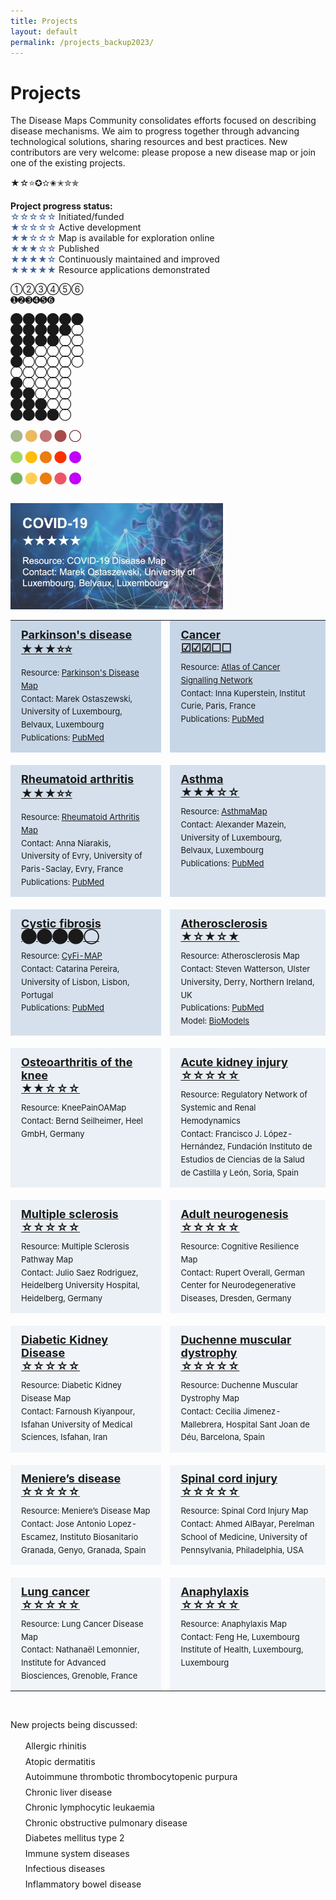 ```yaml
---
title: Projects
layout: default
permalink: /projects_backup2023/
---
```


# Projects
        
The Disease Maps Community consolidates efforts focused on describing disease mechanisms. We aim to progress together through advancing technological solutions, sharing resources and best practices. New contributors are very welcome: please propose a new disease map or join one of the existing projects. 


&#9733;&#9734;&#11088;&#10026;&#10027;&#10028;&#10029;&#10030;&#10031;  


**Project progress status:**  
<font color="#42639b">&#9734;&#9734;&#9734;&#9734;&#9734; </font><font>Initiated/funded</font><br /><font color="#42639b">&#9733;&#9734;&#9734;&#9734;&#9734; </font><font>Active development</font><br /><font color="#42639b">&#9733;&#9733;&#9734;&#9734;&#9734; </font><font>Map is available for exploration online</font><br /><font color="#42639b">&#9733;&#9733;&#9733;&#9734;&#9734; </font><font>Published</font><br /><font color="#42639b">&#9733;&#9733;&#9733;&#9733;&#9734; </font><font>Continuously maintained and improved</font><br /><font color="#42639b">&#9733;&#9733;&#9733;&#9733;&#9733; </font><font>Resource applications demonstrated</font><br />


&#10112;&#10113;&#10114;&#10115;&#10116;&#10117;  
&#10122;&#10123;&#10124;&#10125;&#10126;&#10127;  


&#11044;&#11044;&#11044;&#11044;&#11044;&#11044;  
&#11044;&#11044;&#11044;&#11044;&#11044;&#9711;  
&#11044;&#11044;&#x2B24;&#11044;&#9711;&#9711;  
&#11044;&#11044;&#9711;&#9711;&#9711;&#9711;  
&#11044;&#9711;&#9711;&#9711;&#9711;&#9711;  
&#9711;&#9711;&#9711;&#9711;&#9711;  
&#11044;&#9711;&#9711;&#9711;&#9711;  
&#11044;&#11044;&#9711;&#9711;&#9711;  
&#11044;&#11044;&#11044;&#9711;&#9711;  
&#11044;&#11044;&#11044;&#11044;&#9711;  
<br />
<font color="#A7B790">&#11044;</font>
<font color="#ECB95F">&#11044;</font>
<font color="#C27677">&#11044;</font>
<font color="#A74B4A">&#11044;</font>
<font color="#6F2525">&#9711;</font>  
<br />
<font color="#A0D568">&#11044;</font>
<font color="#ffbc0a">&#11044;</font>
<font color="#ec7d10">&#11044;</font>
<font color="#fc2f00">&#11044;</font>
<font color="#c200fb">&#11044;</font>   
<br />
<font color="#7bb662">&#11044;</font>
<font color="#FFCE54">&#11044;</font>
<font color="#ec7d10">&#11044;</font>
<font color="#ED5564">&#11044;</font>
<font color="#c200fb">&#11044;</font>   
<br />


<!--The growing number of active projects within the Disease Maps Community are led by reasearch groups in Luxembourg, France, Germany, Portugal, Spain, the United Kingdom, the United States, Egypt, with more centers and countries involved via the corresponding networks of domain experts.-->

<!--The following are the active projects, starting with published maps.-->

<a href="https://covid.pages.uni.lu/" target="_blank"><img src="/images/projects/covid-19-stars2.jpg" width="340px"/></a>

<table>
<!--<tr style="height:160px;">
<td style="width:320px; text-align:left; vertical-align:top; background-color:#d64a42;">
        <p style="margin:10px; font-size:16px;">
        <strong><a href="https://covid.pages.uni.lu/map_curation" target="_blank"><font color="white">COVID-19</font></a></strong></p>
        <p style="line-height:160%; margin:10px; font-size:13px;">
        <font color="white">Resource:</font> <a href="https://covid.pages.uni.lu/map_curation" target="_blank"><strong><font color="white">COVID-19 Disease Map</font></strong></a><br />
        <font color="white">Contact: Marek Ostaszewski, University of Luxembourg, Belvaux, Luxembourg<br /><br />OPEN PROJECT</font>
        </p></td>
<td style="width: 0px;"> </td>
<td style="width:320px;"> </td>
</tr>
<tr style="height: 20px;">
<td style="width: 320px;"> </td>
<td style="width: 0px;"> </td>
<td style="width: 320px;"> </td>
</tr>-->
<tr style="height:160px;">
<td style="width:320px; text-align:left; vertical-align:top; background-color:#C7D6E6;">
        <p style="margin:10px; font-size:18px;">
        <strong><a href="../parkinsons" target="_blank">Parkinson's disease <br />&#9733;&#9733;&#9733;&#11088;&#11088;</a></strong></p>
        <p style="line-height:160%; margin:10px; font-size:13px;">
        Resource: <a href="https://pdmap.uni.lu" target="_blank">Parkinson's Disease Map</a><br />
        Contact: Marek Ostaszewski, University of Luxembourg, Belvaux, Luxembourg<br />
        Publications: <a href="https://www.ncbi.nlm.nih.gov/pubmed/?term=23832570+27441714" target="_blank">PubMed</a>
        </p></td>
<td style="width: 0px;"> </td>
<td style="width:320px; text-align:left; vertical-align:top; background-color:#C7D6E6;">
        <p style="margin:10px; font-size:18px;">
        <strong><a href="../cancer" target="_blank">Cancer <br />&#9745;&#9745;&#9745;&#9744;&#9744;</a></strong></p>
        <p style="line-height:160%; margin:10px; font-size:13px;">
        Resource: <a href="https://acsn.curie.fr/ACSN2/ACSN2.html" target="_blank">Atlas of Cancer Signalling Network</a><br />
        Contact: Inna Kuperstein, Institut Curie, Paris, France<br />
        Publications: <a href="https://www.ncbi.nlm.nih.gov/pubmed/?term=32316560+26192618+29688383+29726961+25295490+27559053+25688112" target="_blank">PubMed</a>
        </p></td>
</tr>
<tr style="height: 20px;">
<td style="width: 320px;"> </td>
<td style="width: 0px;"> </td>
<td style="width: 320px;"> </td>
</tr>
<tr style="height:160px;">
<td style="width:320px; text-align:left; vertical-align:top; background-color:#D5E0EC;">
        <p style="margin:10px; font-size:18px;">
        <strong><a href="../rheumatoidarthritis" target="_blank">Rheumatoid arthritis <br />&#9733;&#9733;&#9733;&#11088;&#11088;</a></strong></p>
        <p style="line-height:160%; margin:10px; font-size:13px;">
        Resource: <a href="https://ramap.uni.lu/minerva/" target="_blank">Rheumatoid Arthritis Map</a><br />
        <!--Contact: <a href="mailto:anna.niaraki@univ-evry.fr">Anna Niarakis</a>, University of Evry Val d’Essonne, Evry, France<br />-->
        Contact: Anna Niarakis, University of Evry, University of Paris-Saclay, Evry, France<br />
        Publications: <a href="https://www.ncbi.nlm.nih.gov/pubmed/29951575" target="_blank">PubMed</a><br />
        </p></td>
<td style="width: 0px;"> </td>
<td style="width:320px; text-align:left; vertical-align:top; background-color:#D5E0EC;">
        <p style="margin:10px; font-size:18px;">
        <strong><a href="../asthma" target="_blank">Asthma <br />&#9733;&#9733;&#9733;&#9734;&#9734;</a></strong></p>
        <p style="line-height:160%; margin:10px; font-size:13px;">
        Resource: <a href="http://asthma-map.org/" target="_blank">AsthmaMap</a><br />
        Contact: Alexander Mazein, University of Luxembourg, Belvaux, Luxembourg<br />
        Publications: <a href="https://www.ncbi.nlm.nih.gov/pubmed/30133857" target="_blank">PubMed</a>
        </p></td>
</tr>
<tr style="height: 20px;">
<td style="width: 320px;"> </td>
<td style="width: 0px;"> </td>
<td style="width: 320px;"> </td>
</tr>
<tr style="height:160px;">
<td style="width:320px; text-align:left; vertical-align:top; background-color:#D5E0EC;">
        <p style="margin:10px; font-size:18px;">
        <strong><a href="../cysticfibrosis" target="_blank">Cystic fibrosis <br />&#11044;&#11044;&#11044;&#11044;&#9711;</a></strong></p>
        <p style="line-height:160%; margin:10px; font-size:13px;">
        Resource: <a href="https://cysticfibrosismap.github.io/" target="_blank">CyFi-MAP</a><br />
        Contact: Catarina Pereira, University of Lisbon, Lisbon, Portugal<br />
        Publications: <a href="https://www.ncbi.nlm.nih.gov/pubmed/34782688" target="_blank">PubMed</a>
        </p></td>   
<td style="width: 0px;"> </td>
<td style="width:320px; text-align:left; vertical-align:top; background-color:#E3EAF2;">
        <p style="margin:10px; font-size:18px;">
        <strong><a href="../atherosclerosis" target="_blank">Atherosclerosis <br />&#9733;&#9734;&#9733;&#9734;&#9733;</a></strong></p>
        <p style="line-height:160%; margin:10px; font-size:13px;">
        Resource: Atherosclerosis Map<br />
        Contact: Steven Watterson, Ulster University, Derry, Northern Ireland, UK<br />
        Publications: <a href="https://www.ncbi.nlm.nih.gov/pubmed/30520978" target="_blank">PubMed</a><br />
        Model: <a href="https://www.ebi.ac.uk/biomodels/MODEL1812100001#Overview" target="_blank">BioModels</a>
        </p></td>
</tr>
<tr style="height: 20px;">
<td style="width: 320px;"> </td>
<td style="width: 0px;"> </td>
<td style="width: 320px;"> </td>
</tr>
<tr style="height:160px;">
<td style="width:320px; text-align:left; vertical-align:top; background-color:#EAF0F6;">
        <p style="margin:10px; font-size:18px;">
        <strong><a href="../osteoarthritis" target="_blank">Osteoarthritis of the knee <br />&#9733;&#9733;&#9734;&#9734;&#9734;</a></strong></p>
        <p style="line-height:160%; margin:10px; font-size:13px;">
        Resource: KneePainOAMap<br />
        Contact: Bernd Seilheimer, Heel GmbH, Germany<br />
        </p></td>
<td style="width: 0px;"> </td>
<td style="width:320px; text-align:left; vertical-align:top; background-color:#EAF0F6;">
        <p style="margin:10px; font-size:18px;">
        <strong><a href="../acutekidneyinjury" target="_blank">Acute kidney injury <br />&#9734;&#9734;&#9734;&#9734;&#9734;</a></strong></p>
        <p style="line-height:160%; margin:10px; font-size:13px;">
        Resource: Regulatory Network of Systemic and Renal Hemodynamics<br />
        Contact: Francisco J. López-Hernández, Fundación Instituto de Estudios de Ciencias de la Salud de Castilla y León, Soria, Spain<br />
        </p></td>
</tr>
<tr style="height: 20px;">
<td style="width: 320px;"> </td>
<td style="width: 0px;"> </td>
<td style="width: 320px;"> </td>
</tr>
<tr style="height:160px;">
<td style="width:320px; text-align:left; vertical-align:top; background-color:#EAF0F6;">
        <p style="margin:10px; font-size:18px;">
        <strong><a href="../multiplesclerosis" target="_blank">Multiple sclerosis <br />&#9734;&#9734;&#9734;&#9734;&#9734;</a></strong></p>
        <p style="line-height:160%; margin:10px; font-size:13px;">
        Resource: Multiple Sclerosis Pathway Map<br />
        Contact: Julio Saez Rodriguez, Heidelberg University Hospital, Heidelberg, Germany<br />
        </p></td>
<td style="width: 0px;"> </td>
<td style="width:320px; text-align:left; vertical-align:top; background-color:#F1F5F9;">
        <p style="margin:10px; font-size:18px;">
        <strong><a href="../adultneurogenesis" target="_blank">Adult neurogenesis <br />&#9734;&#9734;&#9734;&#9734;&#9734;</a></strong></p>
        <p style="line-height:160%; margin:10px; font-size:13px;">
        Resource: Cognitive Resilience Map<br />
        Contact: Rupert Overall, German Center for Neurodegenerative Diseases, Dresden, Germany<br />
        </p></td>
</tr>
<tr style="height: 20px;">
<td style="width: 320px;"> </td>
<td style="width: 0px;"> </td>
<td style="width: 320px;"> </td>
</tr>
<tr style="height:160px;">
<td style="width:320px; text-align:left; vertical-align:top; background-color:#F1F5F9;">
        <p style="margin:10px; font-size:18px;">
        <strong><a href="../diabetickidneydisease" target="_blank">Diabetic Kidney Disease <br />&#9734;&#9734;&#9734;&#9734;&#9734;</a></strong></p>
        <p style="line-height:160%; margin:10px; font-size:13px;">
        Resource: Diabetic Kidney Disease Map<br />
        Contact: Farnoush Kiyanpour, Isfahan University of Medical Sciences, Isfahan, Iran<br />
        </p></td>
<td style="width: 0px;"> </td>
<td style="width:320px; text-align:left; vertical-align:top; background-color:#F1F5F9;">
        <p style="margin:10px; font-size:18px;">
        <strong><a href="../duchenne" target="_blank">Duchenne muscular dystrophy <br />&#9734;&#9734;&#9734;&#9734;&#9734;</a></strong></p>
        <p style="line-height:160%; margin:10px; font-size:13px;">
        Resource: Duchenne Muscular Dystrophy Map<br />
        Contact: Cecilia Jimenez-Mallebrera, Hospital Sant Joan de Déu, Barcelona, Spain<br />
        </p></td>
</tr>
<tr style="height: 20px;">
<td style="width: 320px;"> </td>
<td style="width: 0px;"> </td>
<td style="width: 320px;"> </td>
</tr>
<tr style="height:160px;">
<td style="width:320px; text-align:left; vertical-align:top; background-color:#F1F5F9;">
        <p style="margin:10px; font-size:18px;">
        <strong><a href="../menieres" target="_blank">Meniere’s disease <br />&#9734;&#9734;&#9734;&#9734;&#9734;</a></strong></p>
        <p style="line-height:160%; margin:10px; font-size:13px;">
        Resource: Meniere’s Disease Map<br />
        Contact: Jose Antonio Lopez-Escamez, Instituto Biosanitario Granada, Genyo, Granada, Spain<br />
        </p></td>
<td style="width: 0px;"> </td>
<td style="width:320px; text-align:left; vertical-align:top; background-color:#F1F5F9;">
        <p style="margin:10px; font-size:18px;">
        <strong><a href="../spinalcordinjury" target="_blank">Spinal cord injury <br />&#9734;&#9734;&#9734;&#9734;&#9734;</a></strong></p>
        <p style="line-height:160%; margin:10px; font-size:13px;">
        Resource: Spinal Cord Injury Map<br />
        Contact: Ahmed AlBayar, Perelman School of Medicine, University of Pennsylvania, Philadelphia, USA<br />
        </p></td>
</tr>
<tr style="height: 20px;">
<td style="width: 320px;"> </td>
<td style="width: 0px;"> </td>
<td style="width: 320px;"> </td>
</tr>
<tr style="height:160px;">
<td style="width:320px; text-align:left; vertical-align:top; background-color:#F1F5F9;">
        <p style="margin:10px; font-size:18px;">
        <strong><a href="../lungcancer" target="_blank">Lung cancer <br />&#9734;&#9734;&#9734;&#9734;&#9734;</a></strong></p>
        <p style="line-height:160%; margin:10px; font-size:13px;">
        Resource: Lung Cancer Disease Map<br />
        Contact: Nathanaël Lemonnier, Institute for Advanced Biosciences, Grenoble, France<br />
        </p></td>
<td style="width: 0px;"> </td>
<td style="width:320px; text-align:left; vertical-align:top; background-color:#F1F5F9;">
        <p style="margin:10px; font-size:18px;">
        <strong><a href="../anaphylaxis" target="_blank">Anaphylaxis <br />&#9734;&#9734;&#9734;&#9734;&#9734;</a></strong></p>
        <p style="line-height:160%; margin:10px; font-size:13px;">
        Resource: Anaphylaxis Map<br />
        Contact: Feng He, Luxembourg Institute of Health, Luxembourg, Luxembourg<br />
        </p></td>
</tr>
</table>    

<br />

<!--As a list, in alphabetical order:  
<ul style="list-style-type:none; line-height:175%;">
<li><a href="/acutekidneyinjury">Acute kidney injury</a></li>
<li><a href="/adultneurogenesis">Adult neurogenesis</a></li>
<li><a href="/anaphylaxis">Anaphylaxis</a></li>
<li><a href="/asthma">Asthma</a></li>
<li><a href="/atherosclerosis">Atherosclerosis</a></li>
<li><a href="/cancer">Cancer</a></li>
<li><a href="/cysticfibrosis">Cystic fibrosis</a></li>
<li><a href="/duchenne">Duchenne muscular dystrophy</a></li>
<li><a href="/lungcancer">Lung cancer</a></li>
<li><a href="/menieres">Meniere’s disease</a></li>
<li><a href="/multiplesclerosis">Multiple sclerosis</a></li>
<li><a href="/parkinsons">Parkinson's disease</a></li>
<li><a href="/rheumatoidarthritis">Rheumatoid arthritis</a></li>
<li><a href="/spinalcordinjury">Spinal cord injury</a></li>
</ul>-->

New projects being discussed:  

<ul style="list-style-type:none; line-height:175%;">
<li>Allergic rhinitis</li>
<li>Atopic dermatitis</li>
<li>Autoimmune thrombotic thrombocytopenic purpura</li>
<li>Chronic liver disease</li>
<li>Chronic lymphocytic leukaemia</li>
<li>Chronic obstructive pulmonary disease</li>
<li>Diabetes mellitus type 2</li>
<li>Immune system diseases</li>
<li>Infectious diseases</li>
<li>Inflammatory bowel disease</li>
</ul>

